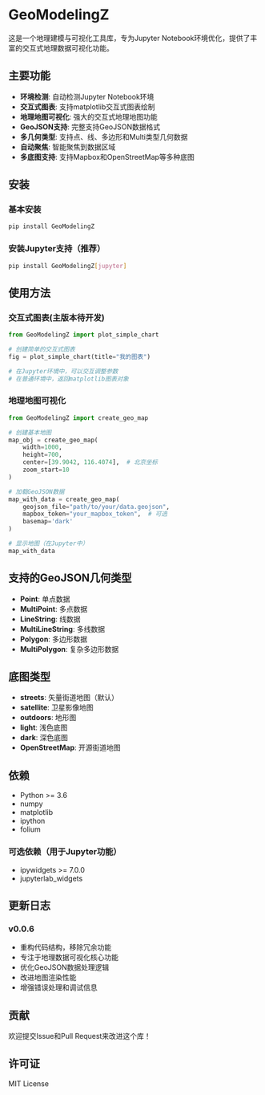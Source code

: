 # GeoModelingZ

这是一个地理建模与可视化工具库，专为Jupyter Notebook环境优化，提供了丰富的交互式地理数据可视化功能。

## 主要功能

- **环境检测**: 自动检测Jupyter Notebook环境
- **交互式图表**: 支持matplotlib交互式图表绘制
- **地理地图可视化**: 强大的交互式地理地图功能
- **GeoJSON支持**: 完整支持GeoJSON数据格式
- **多几何类型**: 支持点、线、多边形和Multi类型几何数据
- **自动聚焦**: 智能聚焦到数据区域
- **多底图支持**: 支持Mapbox和OpenStreetMap等多种底图

## 安装

### 基本安装

```bash
pip install GeoModelingZ
```

### 安装Jupyter支持（推荐）

```bash
pip install GeoModelingZ[jupyter]
```

## 使用方法

### 交互式图表(主版本待开发)

```python
from GeoModelingZ import plot_simple_chart

# 创建简单的交互式图表
fig = plot_simple_chart(title="我的图表")

# 在Jupyter环境中，可以交互调整参数
# 在普通环境中，返回matplotlib图表对象
```

### 地理地图可视化

```python
from GeoModelingZ import create_geo_map

# 创建基本地图
map_obj = create_geo_map(
    width=1000, 
    height=700,
    center=[39.9042, 116.4074],  # 北京坐标
    zoom_start=10
)

# 加载GeoJSON数据
map_with_data = create_geo_map(
    geojson_file="path/to/your/data.geojson",
    mapbox_token="your_mapbox_token",  # 可选
    basemap='dark'
)

# 显示地图（在Jupyter中）
map_with_data
```

## 支持的GeoJSON几何类型

- **Point**: 单点数据
- **MultiPoint**: 多点数据
- **LineString**: 线数据
- **MultiLineString**: 多线数据
- **Polygon**: 多边形数据
- **MultiPolygon**: 复杂多边形数据

## 底图类型

- **streets**: 矢量街道地图（默认）
- **satellite**: 卫星影像地图
- **outdoors**: 地形图
- **light**: 浅色底图
- **dark**: 深色底图
- **OpenStreetMap**: 开源街道地图

## 依赖

- Python >= 3.6
- numpy
- matplotlib
- ipython
- folium

### 可选依赖（用于Jupyter功能）

- ipywidgets >= 7.0.0
- jupyterlab_widgets

## 更新日志

### v0.0.6
- 重构代码结构，移除冗余功能
- 专注于地理数据可视化核心功能
- 优化GeoJSON数据处理逻辑
- 改进地图渲染性能
- 增强错误处理和调试信息

## 贡献

欢迎提交Issue和Pull Request来改进这个库！

## 许可证

MIT License